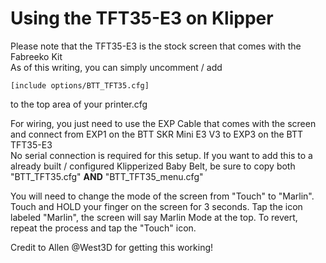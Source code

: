﻿# Using the TFT35-E3 on Klipper 

Please note that the TFT35-E3 is the stock screen that comes with the Fabreeko Kit  
As of this writing, you can simply uncomment / add 
```aiignore
[include options/BTT_TFT35.cfg]
```

to the top area of your printer.cfg 

For wiring, you just need to use the EXP Cable that comes with the screen and connect from EXP1 on the BTT SKR Mini E3 V3 to EXP3 on the BTT TFT35-E3  
No serial connection is required for this setup. If you want to add this to a already built / configured Klipperized Baby Belt, be sure to copy both "BTT_TFT35.cfg" **AND** "BTT_TFT35_menu.cfg"

You will need to change the mode of the screen from "Touch" to "Marlin".
Touch and HOLD your finger on the screen for 3 seconds.  Tap the icon labeled "Marlin", the screen will say Marlin Mode at the top.
To revert, repeat the process and tap the "Touch" icon.


Credit to Allen @West3D for getting this working!

